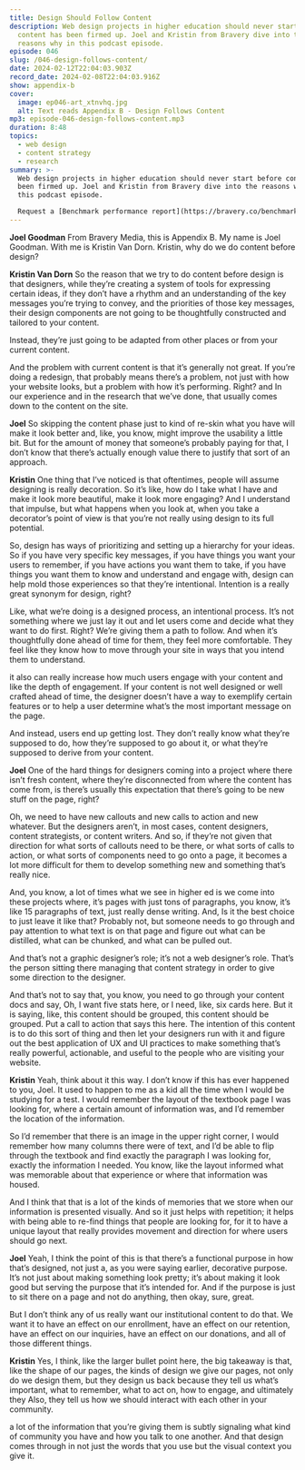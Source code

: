 ```yaml
---
title: Design Should Follow Content
description: Web design projects in higher education should never start before
  content has been firmed up. Joel and Kristin from Bravery dive into the
  reasons why in this podcast episode.
episode: 046
slug: /046-design-follows-content/
date: 2024-02-12T22:04:03.903Z
record_date: 2024-02-08T22:04:03.916Z
show: appendix-b
cover:
  image: ep046-art_xtnvhq.jpg
  alt: Text reads Appendix B - Design Follows Content
mp3: episode-046-design-follows-content.mp3
duration: 8:48
topics:
  - web design
  - content strategy
  - research
summary: >-
  Web design projects in higher education should never start before content has
  been firmed up. Joel and Kristin from Bravery dive into the reasons why in
  this podcast episode.

  Request a [Benchmark performance report](https://bravery.co/benchmark/) from Bravery Media.
---
```

**Joel Goodman**
From Bravery Media, this is Appendix B. My name is Joel Goodman. With me is Kristin Van Dorn. Kristin, why do we do content before design?

**Kristin Van Dorn** So the reason that we try to do content before design is that designers, while they’re creating a system of tools for expressing certain ideas, if they don’t have a rhythm and an understanding of the key messages you’re trying to convey, and the priorities of those key messages, their design components are not going to be thoughtfully constructed and tailored to your content.

Instead, they’re just going to be adapted from other places or from your current content.

And the problem with current content is that it’s generally not great. If you’re doing a redesign, that probably means there’s a problem, not just with how your website looks, but a problem with how it’s performing. Right? and In our experience and in the research that we’ve done, that usually comes down to the content on the site.

**Joel**
So skipping the content phase just to kind of re-skin what you have will make it look better and, like, you know, might improve the usability a little bit. But for the amount of money that someone’s probably paying for that, I don’t know that there’s actually enough value there to justify that sort of an approach.

**Kristin**
One thing that I’ve noticed is that oftentimes, people will assume designing is really decoration. So it’s like, how do I take what I have and make it look more beautiful, make it look more engaging? And I understand that impulse, but what happens when you look at, when you take a decorator’s point of view is that you’re not really using design to its full potential.

So, design has ways of prioritizing and setting up a hierarchy for your ideas. So if you have very specific key messages, if you have things you want your users to remember, if you have actions you want them to take, if you have things you want them to know and understand and engage with, design can help mold those experiences so that they’re intentional. Intention is a really great synonym for design, right?

Like, what we’re doing is a designed process, an intentional process. It’s not something where we just lay it out and let users come and decide what they want to do first. Right? We’re giving them a path to follow. And when it’s thoughtfully done ahead of time for them, they feel more comfortable. They feel like they know how to move through your site in ways that you intend them to understand.

it also can really increase how much users engage with your content and like the depth of engagement. If your content is not well designed or well crafted ahead of time, the designer doesn’t have a way to exemplify certain features or to help a user determine what’s the most important message on the page.

And instead, users end up getting lost. They don’t really know what they’re supposed to do, how they’re supposed to go about it, or what they’re supposed to derive from your content.

**Joel**
One of the hard things for designers coming into a project where there isn’t fresh content, where they’re disconnected from where the content has come from, is there’s usually this expectation that there’s going to be new stuff on the page, right?

Oh, we need to have new callouts and new calls to action and new whatever. But the designers aren’t, in most cases, content designers, content strategists, or content writers. And so, if they’re not given that direction for what sorts of callouts need to be there, or what sorts of calls to action, or what sorts of components need to go onto a page, it becomes a lot more difficult for them to develop something new and something that’s really nice.

And, you know, a lot of times what we see in higher ed is we come into these projects where, it’s pages with just tons of paragraphs, you know, it’s like 15 paragraphs of text, just really dense writing. And, Is it the best choice to just leave it like that? Probably not, but someone needs to go through and pay attention to what text is on that page and figure out what can be distilled, what can be chunked, and what can be pulled out.

And that’s not a graphic designer’s role; it’s not a web designer’s role. That’s the person sitting there managing that content strategy in order to give some direction to the designer.

And that’s not to say that, you know, you need to go through your content docs and say, Oh, I want five stats here, or I need, like, six cards here. But it is saying, like, this content should be grouped, this content should be grouped. Put a call to action that says this here. The intention of this content is to do this sort of thing and then let your designers run with it and figure out the best application of UX and UI practices to make something that’s really powerful, actionable, and useful to the people who are visiting your website.

**Kristin**
Yeah, think about it this way. I don’t know if this has ever happened to you, Joel. It used to happen to me as a kid all the time when I would be studying for a test. I would remember the layout of the textbook page I was looking for, where a certain amount of information was, and I’d remember the location of the information.

So I’d remember that there is an image in the upper right corner, I would remember how many columns there were of text, and I’d be able to flip through the textbook and find exactly the paragraph I was looking for, exactly the information I needed. You know, like the layout informed what was memorable about that experience or where that information was housed.

And I think that that is a lot of the kinds of memories that we store when our information is presented visually. And so it just helps with repetition; it helps with being able to re-find things that people are looking for, for it to have a unique layout that really provides movement and direction for where users should go next.

**Joel**
Yeah, I think the point of this is that there’s a functional purpose in how that’s designed, not just a, as you were saying earlier, decorative purpose. It’s not just about making something look pretty; it’s about making it look good but serving the purpose that it’s intended for. And if the purpose is just to sit there on a page and not do anything, then okay, sure, great.

But I don’t think any of us really want our institutional content to do that. We want it to have an effect on our enrollment, have an effect on our retention, have an effect on our inquiries, have an effect on our donations, and all of those different things.

**Kristin**
Yes, I think, like the larger bullet point here, the big takeaway is that, like the shape of our pages, the kinds of design we give our pages, not only do we design them, but they design us back because they tell us what’s important, what to remember, what to act on, how to engage, and ultimately they Also, they tell us how we should interact with each other in your community.

a lot of the information that you’re giving them is subtly signaling what kind of community you have and how you talk to one another. And that design comes through in not just the words that you use but the visual context you give it.